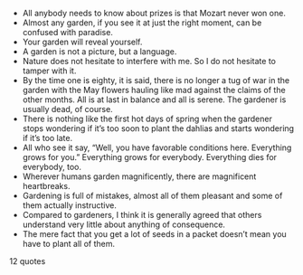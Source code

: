  - All anybody needs to know about prizes is that Mozart never won one.
 - Almost any garden, if you see it at just the right moment, can be confused with paradise.
 - Your garden will reveal yourself.
 - A garden is not a picture, but a language.
 - Nature does not hesitate to interfere with me. So I do not hesitate to tamper with it.
 - By the time one is eighty, it is said, there is no longer a tug of war in the garden with the May flowers hauling like mad against the claims of the other months. All is at last in balance and all is serene. The gardener is usually dead, of course.
 - There is nothing like the first hot days of spring when the gardener stops wondering if it’s too soon to plant the dahlias and starts wondering if it’s too late.
 - All who see it say, “Well, you have favorable conditions here. Everything grows for you.” Everything grows for everybody. Everything dies for everybody, too.
 - Wherever humans garden magnificently, there are magnificent heartbreaks.
 - Gardening is full of mistakes, almost all of them pleasant and some of them actually instructive.
 - Compared to gardeners, I think it is generally agreed that others understand very little about anything of consequence.
 - The mere fact that you get a lot of seeds in a packet doesn’t mean you have to plant all of them.

12 quotes